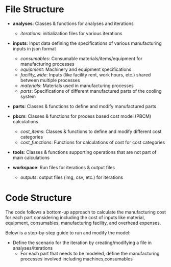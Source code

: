 # File Structure

- **analyses**: Classes & functions for analyses and iterations
  - _iterations_: initialization files for various iterations


- **inputs**: Input data defining the specifications of various manufacturing inputs in json format
    - _consumables_: Consumable materials/items/equipment for manufacturing processes
	- _equipment_: Machinery and equipment specifications
	- _facility_wide_: Inputs (like facility rent, work hours, etc.) shared between multiple processes
	- _materials_: Materials used in manufacturing processes
    - _parts_: Specifications of different manufactured parts of the cooling system


- **parts**: Classes & functions to define and modify manufactured parts


- **pbcm**: Classes & functions for process based cost model (PBCM) calculations
    - _cost_items_: Classes & functions to define and modify different cost categories
    - _cost_functions_: Functions for calculations of cost for cost categories


- **tools**: Classes & functions supporting operations that are not part of main calculations


- **workspace**: Run files for iterations & output files
    - _outputs_: output files (img, csv, etc.) for iterations


# Code Structure

The code follows a bottom-up approach to calculate the manufacturing cost for each part considering 
including the cost of inputs like material, equipment, consumables, manufacturing facility, and overhead expenses.

Below is a step-by-step guide to run and modify the model:
- Define the scenario for the iteration by creating/modifying a file in analyses/iterations
  -	For each part that needs to be modeled, define the manufacturing processes involved including machines,consumables 